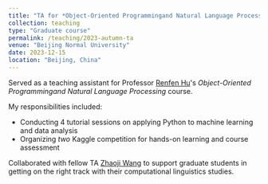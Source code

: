 ```yaml
---
title: "TA for *Object-Oriented Programmingand Natural Language Processing*"
collection: teaching
type: "Graduate course"
permalink: /teaching/2023-autumn-ta
venue: "Beijing Normal University"
date: 2023-12-15
location: "Beijing, China"
---
```


Served as a teaching assistant for Professor [Renfen Hu](http://irishu.cn/)'s *Object-Oriented Programmingand Natural Language Processing* course. 

My responsibilities included:

- Conducting 4 tutorial sessions on applying Python to machine learning and data analysis
- Organizing *two* Kaggle competition for hands-on learning and course assessment

Collaborated with fellow TA [Zhaoji Wang](https://www.linkedin.com/in/zhaoji-wang/) to support graduate students in getting on the right track with their computational linguistics studies.